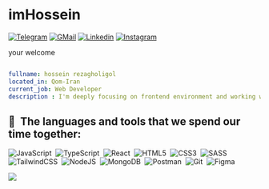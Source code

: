 # imHossein
[![Telegram](https://img.shields.io/badge/-telegram-05122A?style=flat&logo=telegram)](https://t.me/hosseinrg)
[![GMail](https://img.shields.io/badge/-gmail-05122A?style=flat&logo=gmail)](mailto:hosinrg1380@gmail.com) 
[![Linkedin](https://img.shields.io/badge/-Linkedin-05122A?style=flat&logo=Linkedin)](1)
[![Instagram](https://img.shields.io/badge/-instagram-05122A?style=flat&logo=instagram)](https://www.instagram.com/h0sein11/?hl=en)


your welcome

```yaml

fullname: hossein rezagholigol
located_in: Qom-Iran
current_job: Web Developer
description : I'm deeply focusing on frontend environment and working with languages and tools such as JavaScript, TypeScript, React.js

```

<h2> 🚀 &nbsp;The languages and tools that we spend our time together:</h2>

![JavaScript](https://img.shields.io/badge/-JavaScript-05122A?style=flat&logo=javascript)&nbsp;
![TypeScript](https://img.shields.io/badge/-TypeScript-05122A?style=flat&logo=TypeScript)&nbsp;
![React](https://img.shields.io/badge/-React-05122A?style=flat&logo=react)&nbsp;
![HTML5](https://img.shields.io/badge/-html5-05122A?style=flat&logo=html5)&nbsp;
![CSS3](https://img.shields.io/badge/-CSS3-05122A?style=flat&logo=CSS3&logoColor=1572B6)&nbsp;
![SASS](https://img.shields.io/badge/-SASS-05122A?style=flat&logo=SASS)&nbsp;
![TailwindCSS](https://img.shields.io/badge/-tailwindcss-05122A?style=flat&logo=tailwindcss)&nbsp;
![NodeJS](https://img.shields.io/badge/-node.js-05122A?style=flat&logo=node.js)&nbsp;
![MongoDB](https://img.shields.io/badge/-mongodb-05122A?style=flat&logo=mongodb)&nbsp;
![Postman](https://img.shields.io/badge/-postman-05122A?style=flat&logo=postman)&nbsp;
![Git](https://img.shields.io/badge/-git-05122A?style=flat&logo=git)&nbsp;
![Figma](https://img.shields.io/badge/-figma-05122A?style=flat&logo=figma)&nbsp;

<p align="left">
  <img src="https://capsule-render.vercel.app/api?type=waving&color=gradient&height=100&section=footer"/>
</p>
